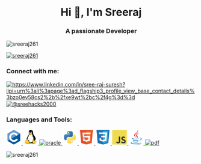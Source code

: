 <h1 align="center">Hi 👋, I'm Sreeraj</h1>
<h3 align="center">A passionate Developer</h3>

<p align="left"> <img src="https://komarev.com/ghpvc/?username=sreeraj261&label=Profile%20views&color=0e75b6&style=flat" alt="sreeraj261" /> </p>

<p align="left"> <a href="https://github.com/ryo-ma/github-profile-trophy"><img src="https://github-profile-trophy.vercel.app/?username=sreeraj261" alt="sreeraj261" /></a> </p>

<h3 align="left">Connect with me:</h3>
<p align="left">
<a href="https://linkedin.com/in/https://www.linkedin.com/in/sree-raj-suresh?lipi=urn%3ali%3apage%3ad_flagship3_profile_view_base_contact_details%3bzo0ev58cs2%2b%2fxe9wt%2bc%2f4g%3d%3d" target="blank"><img align="center" src="https://raw.githubusercontent.com/rahuldkjain/github-profile-readme-generator/master/src/images/icons/Social/linked-in-alt.svg" alt="https://www.linkedin.com/in/sree-raj-suresh?lipi=urn%3ali%3apage%3ad_flagship3_profile_view_base_contact_details%3bzo0ev58cs2%2b%2fxe9wt%2bc%2f4g%3d%3d" height="30" width="40" /></a>
<a href="https://www.hackerrank.com/@sreehacks2000" target="blank"><img align="center" src="https://raw.githubusercontent.com/rahuldkjain/github-profile-readme-generator/master/src/images/icons/Social/hackerrank.svg" alt="@sreehacks2000" height="30" width="40" /></a>
</p>

<h3 align="left">Languages and Tools:</h3>
<p align="left"> 
  <a href="https://www.cprogramming.com/" target="_blank" rel="noreferrer"> 
    <img src="https://raw.githubusercontent.com/devicons/devicon/master/icons/c/c-original.svg" alt="c" width="40" height="40"/> 
  </a> 
  <a href="https://www.linux.org/" target="_blank" rel="noreferrer"> 
    <img src="https://raw.githubusercontent.com/devicons/devicon/master/icons/linux/linux-original.svg" alt="linux" width="40" height="40"/> 
  </a> 
  <a href="https://www.oracle.com/database/" target="_blank" rel="noreferrer"> 
    <img src="https://www.svgrepo.com/show/355500/oracle.svg" alt="oracle" width="40" height="40"/> 
  </a> 
  <a href="https://www.python.org" target="_blank" rel="noreferrer"> 
    <img src="https://raw.githubusercontent.com/devicons/devicon/master/icons/python/python-original.svg" alt="python" width="40" height="40"/> 
  </a> 
  <a href="https://developer.mozilla.org/en-US/docs/Web/HTML" target="_blank" rel="noreferrer"> 
    <img src="https://raw.githubusercontent.com/devicons/devicon/master/icons/html5/html5-original.svg" alt="html5" width="40" height="40"/> 
  </a> 
  <a href="https://developer.mozilla.org/en-US/docs/Web/CSS" target="_blank" rel="noreferrer"> 
    <img src="https://raw.githubusercontent.com/devicons/devicon/master/icons/css3/css3-original.svg" alt="css3" width="40" height="40"/> 
  </a> 
  <a href="https://developer.mozilla.org/en-US/docs/Web/JavaScript" target="_blank" rel="noreferrer"> 
    <img src="https://raw.githubusercontent.com/devicons/devicon/master/icons/javascript/javascript-original.svg" alt="javascript" width="40" height="40"/> 
  </a> 
  <a href="https://www.java.com" target="_blank" rel="noreferrer"> 
    <img src="https://raw.githubusercontent.com/devicons/devicon/master/icons/java/java-original.svg" alt="java" width="40" height="40"/> 
  </a> 
  <a href="https://www.adobe.com/pdf" target="_blank" rel="noreferrer"> 
    <img src="https://upload.wikimedia.org/wikipedia/commons/8/87/PDF_file_icon.svg" alt="pdf" width="40" height="40"/> 
  </a> 
</p>

<p><img align="center" src="https://github-readme-streak-stats.herokuapp.com/?user=sreeraj261&" alt="sreeraj261" /></p>

